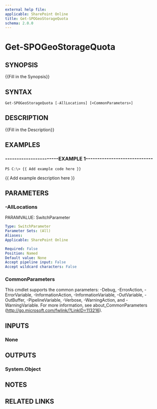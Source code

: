```yaml
---
external help file: 
applicable: SharePoint Online
title: Get-SPOGeoStorageQuota
schema: 2.0.0
---
```


# Get-SPOGeoStorageQuota

## SYNOPSIS
{{Fill in the Synopsis}}


## SYNTAX

```
Get-SPOGeoStorageQuota [-AllLocations] [<CommonParameters>]
```

## DESCRIPTION
{{Fill in the Description}}


## EXAMPLES

### -----------------------EXAMPLE 1-----------------------------
```
PS C:\> {{ Add example code here }}
```

{{ Add example description here }}


## PARAMETERS

### -AllLocations
PARAMVALUE: SwitchParameter


```yaml
Type: SwitchParameter
Parameter Sets: (All)
Aliases: 
Applicable: SharePoint Online

Required: False
Position: Named
Default value: None
Accept pipeline input: False
Accept wildcard characters: False
```

### CommonParameters
This cmdlet supports the common parameters: -Debug, -ErrorAction, -ErrorVariable, -InformationAction, -InformationVariable, -OutVariable, -OutBuffer, -PipelineVariable, -Verbose, -WarningAction, and -WarningVariable. For more information, see about_CommonParameters (http://go.microsoft.com/fwlink/?LinkID=113216).

## INPUTS

### None

## OUTPUTS

### System.Object

## NOTES

## RELATED LINKS
